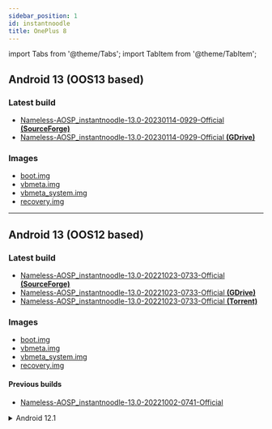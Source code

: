 ```yaml
---
sidebar_position: 1
id: instantnoodle
title: OnePlus 8
---
```


import Tabs from '@theme/Tabs'; import TabItem from '@theme/TabItem';

## Android 13 (**OOS13 based**)

### Latest build

- [Nameless-AOSP_instantnoodle-13.0-20230114-0929-Official **(SourceForge)**](https://sourceforge.net/projects/nameless-aosp/files/instantnoodle/Nameless-AOSP_instantnoodle-13.0-20230114-0929-Official.zip)
- [Nameless-AOSP_instantnoodle-13.0-20230114-0929-Official **(GDrive)**](https://drive.google.com/drive/folders/1vkArQomPdbRGsjv46aH2SEhs19Yl08Py?usp=sharing)

### Images 

- [boot.img](https://sourceforge.net/projects/nameless-aosp/files/instantnoodle/imgs_13/boot.img)
- [vbmeta.img](https://sourceforge.net/projects/nameless-aosp/files/instantnoodle/imgs_13/vbmeta.img)
- [vbmeta_system.img](https://sourceforge.net/projects/nameless-aosp/files/instantnoodle/imgs_13/vbmeta_system.img)
- [recovery.img](https://sourceforge.net/projects/nameless-aosp/files/instantnoodle/imgs_13/recovery.img)

<hr/>

## Android 13 (**OOS12 based**)

### Latest build

- [Nameless-AOSP_instantnoodle-13.0-20221023-0733-Official **(SourceForge)**](https://sourceforge.net/projects/nameless-aosp/files/instantnoodle/Nameless-AOSP_instantnoodle-13.0-20221023-0733-Official.zip)
- [Nameless-AOSP_instantnoodle-13.0-20221023-0733-Official **(GDrive)**](https://drive.google.com/drive/folders/1vkArQomPdbRGsjv46aH2SEhs19Yl08Py?usp=sharing)
- [Nameless-AOSP_instantnoodle-13.0-20221023-0733-Official **(Torrent)**](https://dl.nameless.wiki/Torrents/Nameless-AOSP_instantnoodle-13.0-20221023-0733-Official.zip.torrent)

### Images

- [boot.img](https://sourceforge.net/projects/nameless-aosp/files/instantnoodle/imgs_13/boot.img)
- [vbmeta.img](https://sourceforge.net/projects/nameless-aosp/files/instantnoodle/imgs_13/vbmeta.img)
- [vbmeta_system.img](https://sourceforge.net/projects/nameless-aosp/files/instantnoodle/imgs_13/vbmeta_system.img)
- [recovery.img](https://sourceforge.net/projects/nameless-aosp/files/instantnoodle/imgs_13/recovery.img)

#### Previous builds

- [Nameless-AOSP_instantnoodle-13.0-20221002-0741-Official](https://sourceforge.net/projects/nameless-aosp/files/instantnoodle/Nameless-AOSP_instantnoodle-13.0-20221002-0741-Official.zip)

<details><summary>Android 12.1</summary>

### Builds

- [Nameless-AOSP_instantnoodle-12.1-20220824-0742-Official](https://sourceforge.net/projects/nameless-aosp/files/instantnoodle/Nameless-AOSP_instantnoodle-12.1-20220824-0742-Official.zip)
- [Nameless-AOSP_instantnoodle-12.1-20220817-1431-Official](https://sourceforge.net/projects/nameless-aosp/files/instantnoodle/Nameless-AOSP_instantnoodle-12.1-20220817-1431-Official.zip)
- [Nameless-AOSP_instantnoodle-12.1-20220723-1437-Official](https://sourceforge.net/projects/nameless-aosp/files/instantnoodle/Nameless-AOSP_instantnoodle-12.1-20220723-1437-Official.zip)

### Images

- [boot.img](https://sourceforge.net/projects/nameless-aosp/files/instantnoodle/imgs_12.1/boot.img)boot.img
- [vbmeta.img](https://sourceforge.net/projects/nameless-aosp/files/instantnoodle/imgs_12.1/vbmeta.img)
- [vbmeta_system.img](https://sourceforge.net/projects/nameless-aosp/files/instantnoodle/imgs_12.1/vbmeta_system.img)
- [recovery.img](https://sourceforge.net/projects/nameless-aosp/files/instantnoodle/imgs_12.1/recovery.img)

</details>
